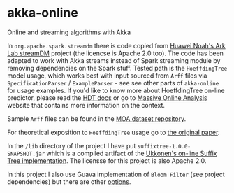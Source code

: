 # akka-online
Online and streaming algorithms with Akka

In `org.apache.spark.streamdm` there is code copied from [Huawei Noah's Ark Lab streamDM](https://github.com/huawei-noah/streamDM) project (the licencse is Apache 2.0 too). The code has been adapted to work with Akka streams instead of Spark streaming module by removing dependencies on the Spark stuff. Tested path is the `HoeffdingTree` model usage, which works best with input sourced from `Arff` files via `SpecificationParser` / `ExampleParser` - see see other parts of `akka-online` for usage examples.
If you'd like to know more about HoeffdingTree on-line predictor, please read the [HDT docs](http://huawei-noah.github.io/streamDM/docs/HDT.html) or go to [Massive Online Analysis](http://moa.cms.waikato.ac.nz/) website that contains more information on the context.

Sample `Arff` files can be found in the [MOA dataset repository](http://moa.cs.waikato.ac.nz/datasets/).

For theoretical exposition to `HoeffdingTree` usage go to [the original paper](http://homes.cs.washington.edu/%7Epedrod/papers/kdd00.pdf).

In the `/lib` directory of the project I have put `suffixtree-1.0.0-SNAPSHOT.jar` which is a compiled artifact of the [Ukkonen's on-line Suffix Tree implementation](https://github.com/abahgat/suffixtree). The licensse for this project is also Apache 2.0.

In this project I also use Guava implementation of `Bloom Filter` (see project dependencies) but there are other [options](https://github.com/alexandrnikitin/bloom-filter-scala).
